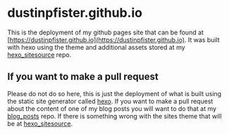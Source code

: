 # dustinpfister.github.io

This is the deployment of my github pages site that can be found at [https://dustinpfister.github.io](https://dustinpfister.github.io). It was built with hexo using the theme and additional assets stored at my [hexo_sitesource](https://github.com/dustinpfister/hexo_sitesource) repo.

## If you want to make a pull request

Please do not do so here, this is just the deployment of what is built using the static site generator called [hexo](https://hexo.io/). If you want to make a pull request about the content of one of my blog posts you will want to do that at my [blog_posts](https://github.com/dustinpfister/blog_posts) repo. If there is something wrong with the sites theme that will be at [hexo_sitesource](https://github.com/dustinpfister/hexo_sitesource).